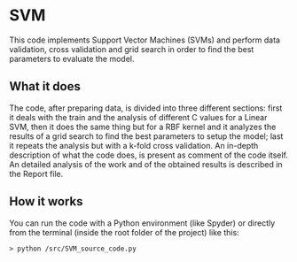 # SVM
This code implements Support Vector Machines (SVMs) and perform data validation, cross validation and grid search in order to find the best parameters to evaluate the model.

## What it does
The code, after preparing data, is divided into three different sections: first it deals with the train and the analysis of different C values for a Linear SVM, then it does the same thing but for a RBF kernel and it analyzes the results of a grid search to find the best parameters to setup the model; last it repeats the analysis but with a k-fold cross validation.
An in-depth description of what the code does, is present as comment of the code itself. 
An detailed analysis of the work and of the obtained results is described in the Report file.

## How it works
You can run the code with a Python environment (like Spyder) or directly from the terminal (inside the root folder of the project) like this: 
```
> python /src/SVM_source_code.py
